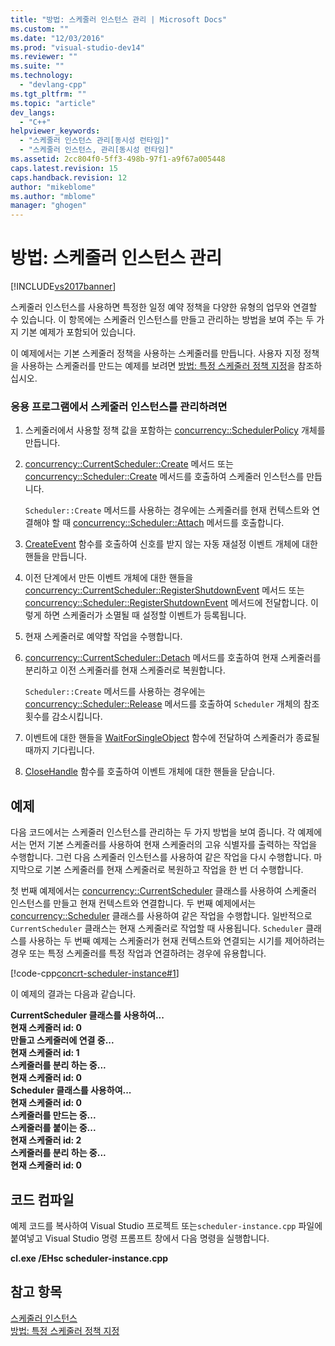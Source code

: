 ```yaml
---
title: "방법: 스케줄러 인스턴스 관리 | Microsoft Docs"
ms.custom: ""
ms.date: "12/03/2016"
ms.prod: "visual-studio-dev14"
ms.reviewer: ""
ms.suite: ""
ms.technology: 
  - "devlang-cpp"
ms.tgt_pltfrm: ""
ms.topic: "article"
dev_langs: 
  - "C++"
helpviewer_keywords: 
  - "스케줄러 인스턴스 관리[동시성 런타임]"
  - "스케줄러 인스턴스, 관리[동시성 런타임]"
ms.assetid: 2cc804f0-5ff3-498b-97f1-a9f67a005448
caps.latest.revision: 15
caps.handback.revision: 12
author: "mikeblome"
ms.author: "mblome"
manager: "ghogen"
---
```

# 방법: 스케줄러 인스턴스 관리
[!INCLUDE[vs2017banner](../../assembler/inline/includes/vs2017banner.md)]

스케줄러 인스턴스를 사용하면 특정한 일정 예약 정책을 다양한 유형의 업무와 연결할 수 있습니다.  이 항목에는 스케줄러 인스턴스를 만들고 관리하는 방법을 보여 주는 두 가지 기본 예제가 포함되어 있습니다.  
  
 이 예제에서는 기본 스케줄러 정책을 사용하는 스케줄러를 만듭니다.  사용자 지정 정책을 사용하는 스케줄러를 만드는 예제를 보려면 [방법: 특정 스케줄러 정책 지정](../../parallel/concrt/how-to-specify-specific-scheduler-policies.md)을 참조하십시오.  
  
### 응용 프로그램에서 스케줄러 인스턴스를 관리하려면  
  
1.  스케줄러에서 사용할 정책 값을 포함하는 [concurrency::SchedulerPolicy](../../parallel/concrt/reference/schedulerpolicy-class.md) 개체를 만듭니다.  
  
2.  [concurrency::CurrentScheduler::Create](../Topic/CurrentScheduler::Create%20Method.md) 메서드 또는 [concurrency::Scheduler::Create](../Topic/Scheduler::Create%20Method.md) 메서드를 호출하여 스케줄러 인스턴스를 만듭니다.  
  
     `Scheduler::Create` 메서드를 사용하는 경우에는 스케줄러를 현재 컨텍스트와 연결해야 할 때 [concurrency::Scheduler::Attach](../Topic/Scheduler::Attach%20Method.md) 메서드를 호출합니다.  
  
3.  [CreateEvent](http://msdn.microsoft.com/library/windows/desktop/ms682396) 함수를 호출하여 신호를 받지 않는 자동 재설정 이벤트 개체에 대한 핸들을 만듭니다.  
  
4.  이전 단계에서 만든 이벤트 개체에 대한 핸들을 [concurrency::CurrentScheduler::RegisterShutdownEvent](../Topic/CurrentScheduler::RegisterShutdownEvent%20Method.md) 메서드 또는 [concurrency::Scheduler::RegisterShutdownEvent](../Topic/Scheduler::RegisterShutdownEvent%20Method.md) 메서드에 전달합니다.  이렇게 하면 스케줄러가 소멸될 때 설정할 이벤트가 등록됩니다.  
  
5.  현재 스케줄러로 예약할 작업을 수행합니다.  
  
6.  [concurrency::CurrentScheduler::Detach](../Topic/CurrentScheduler::Detach%20Method.md) 메서드를 호출하여 현재 스케줄러를 분리하고 이전 스케줄러를 현재 스케줄러로 복원합니다.  
  
     `Scheduler::Create` 메서드를 사용하는 경우에는 [concurrency::Scheduler::Release](../Topic/Scheduler::Release%20Method.md) 메서드를 호출하여 `Scheduler` 개체의 참조 횟수를 감소시킵니다.  
  
7.  이벤트에 대한 핸들을 [WaitForSingleObject](http://msdn.microsoft.com/library/windows/desktop/ms687032) 함수에 전달하여 스케줄러가 종료될 때까지 기다립니다.  
  
8.  [CloseHandle](http://msdn.microsoft.com/library/windows/desktop/ms724211) 함수를 호출하여 이벤트 개체에 대한 핸들을 닫습니다.  
  
## 예제  
 다음 코드에서는 스케줄러 인스턴스를 관리하는 두 가지 방법을 보여 줍니다.  각 예제에서는 먼저 기본 스케줄러를 사용하여 현재 스케줄러의 고유 식별자를 출력하는 작업을 수행합니다.  그런 다음 스케줄러 인스턴스를 사용하여 같은 작업을 다시 수행합니다.  마지막으로 기본 스케줄러를 현재 스케줄러로 복원하고 작업을 한 번 더 수행합니다.  
  
 첫 번째 예제에서는 [concurrency::CurrentScheduler](../../parallel/concrt/reference/currentscheduler-class.md) 클래스를 사용하여 스케줄러 인스턴스를 만들고 현재 컨텍스트와 연결합니다.  두 번째 예제에서는 [concurrency::Scheduler](../../parallel/concrt/reference/scheduler-class.md) 클래스를 사용하여 같은 작업을 수행합니다.  일반적으로 `CurrentScheduler` 클래스는 현재 스케줄러로 작업할 때 사용됩니다.  `Scheduler` 클래스를 사용하는 두 번째 예제는 스케줄러가 현재 컨텍스트와 연결되는 시기를 제어하려는 경우 또는 특정 스케줄러를 특정 작업과 연결하려는 경우에 유용합니다.  
  
 [!code-cpp[concrt-scheduler-instance#1](../../parallel/concrt/codesnippet/CPP/how-to-manage-a-scheduler-instance_1.cpp)]  
  
 이 예제의 결과는 다음과 같습니다.  
  
  **CurrentScheduler 클래스를 사용하여...**  
**현재 스케줄러 id: 0**  
**만들고 스케줄러에 연결 중...**  
**현재 스케줄러 id: 1**  
**스케줄러를 분리 하는 중...**  
**현재 스케줄러 id: 0**  
**Scheduler 클래스를 사용하여...**  
**현재 스케줄러 id: 0**  
**스케줄러를 만드는 중...**  
**스케줄러를 붙이는 중...**  
**현재 스케줄러 id: 2**  
**스케줄러를 분리 하는 중...**  
**현재 스케줄러 id: 0**   
## 코드 컴파일  
 예제 코드를 복사하여 Visual Studio 프로젝트 또는`scheduler-instance.cpp` 파일에 붙여넣고 Visual Studio 명령 프롬프트 창에서 다음 명령을 실행합니다.  
  
 **cl.exe \/EHsc scheduler\-instance.cpp**  
  
## 참고 항목  
 [스케줄러 인스턴스](../../parallel/concrt/scheduler-instances.md)   
 [방법: 특정 스케줄러 정책 지정](../../parallel/concrt/how-to-specify-specific-scheduler-policies.md)